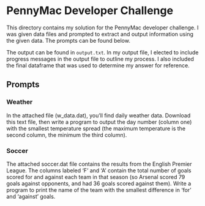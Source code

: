 # PennyMac Developer Challenge

This directory contains my solution for the PennyMac developer challenge. I was given data files and prompted to
extract and output information using the given data. The prompts can be found below.

The output can be found in `output.txt`. In my output file, I elected to include progress messages in the output file
to outline my process. I also included the final dataframe that was used to determine my answer for reference.

## Prompts
### Weather
In the attached file (w_data.dat), you’ll find daily weather data. Download this text file, then write a program to 
output the day number (column one) with the smallest temperature spread (the maximum temperature is the second column, 
the minimum the third column).

### Soccer
The attached soccer.dat file contains the results from the English Premier League. The columns labeled ‘F’ and ‘A’ 
contain the total number of goals scored for and against each team in that season (so Arsenal scored 79 goals against 
opponents, and had 36 goals scored against them). Write a program to print the name of the team with the smallest 
difference in ‘for’ and ‘against’ goals.